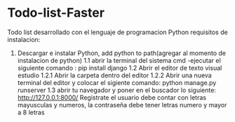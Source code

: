 # Todo-list-Faster
Todo list desarrollado con el lenguaje de programacion Python
requisitos de instalacion:

1. Descargar e instalar Python, add python to path(agregar al momento de instalacion de python)
1.1 abrir la terminal del sistema cmd
-ejecutar el siguiente comando : pip install django
1.2 Abrir el editor de texto visual estudio
1.2.1 Abrir la carpeta dentro del editor
1.2.2 Abrir una nueva terminal del editor y colocar el sigiente comando:
      python manage.py runserver
1.3 abrir tu navegador y poner en el buscador lo siguiente:
      http://127.0.0.1:8000/ 
Registrate el usuario debe contar con letras mayusculas y numeros, 
la contraseña debe tener letras numero y mayor a 8 letras
